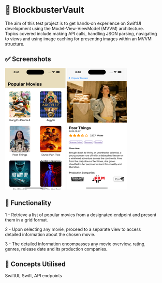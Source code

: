 # 🎯 BlockbusterVault
The aim of this test project is to get hands-on experience on SwiftUI development using the Model-View-ViewModel (MVVM) architecture. Topics covered include making API calls, handling JSON parsing, navigating to views and using image caching for presenting images within an MVVM structure.

## ✅ Screenshots

<p>
<img src="https://github.com/hadiachaudhary10/BlockbusterVault/blob/main/Screenshots/PopularMoviesList.png" width="200" height="400" />
<img src="https://github.com/hadiachaudhary10/BlockbusterVault/blob/main/Screenshots/MovieDetailsScreen.png" width="200" height="400" />
</p>

## 🚀 Functionality
<p> 1 - Retrieve a list of popular movies from a designated endpoint and present them in a grid format.</p>
<p> 2 - Upon selecting any movie, proceed to a separate view to access detailed information about the chosen movie.</p>
<p> 3 - The detailed information encompasses any movie overview, rating, genres, release date and its production companies.</p>

## 💯 Concepts Utilised
SwiftUI, Swift, API endpoints
